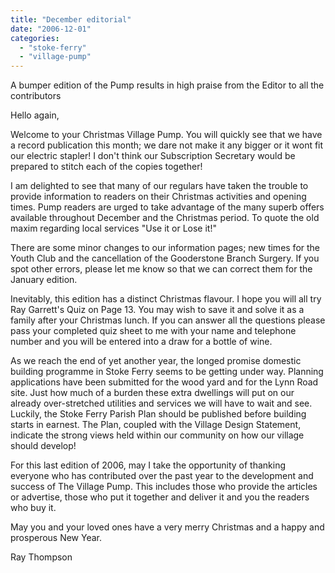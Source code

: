 ```yaml
---
title: "December editorial"
date: "2006-12-01"
categories: 
  - "stoke-ferry"
  - "village-pump"
---
```


A bumper edition of the Pump results in high praise from the Editor to all the contributors

Hello again,

Welcome to your Christmas Village Pump. You will quickly see that we have a record publication this month; we dare not make it any bigger or it wont fit our electric stapler! I don't think our Subscription Secretary would be prepared to stitch each of the copies together!

I am delighted to see that many of our regulars have taken the trouble to provide information to readers on their Christmas activities and opening times. Pump readers are urged to take advantage of the many superb offers available throughout December and the Christmas period. To quote the old maxim regarding local services "Use it or Lose it!"

There are some minor changes to our information pages; new times for the Youth Club and the cancellation of the Gooderstone Branch Surgery. If you spot other errors, please let me know so that we can correct them for the January edition.

Inevitably, this edition has a distinct Christmas flavour. I hope you will all try Ray Garrett's Quiz on Page 13. You may wish to save it and solve it as a family after your Christmas lunch. If you can answer all the questions please pass your completed quiz sheet to me with your name and telephone number and you will be entered into a draw for a bottle of wine.

As we reach the end of yet another year, the longed promise domestic building programme in Stoke Ferry seems to be getting under way. Planning applications have been submitted for the wood yard and for the Lynn Road site. Just how much of a burden these extra dwellings will put on our already over-stretched utilities and services we will have to wait and see. Luckily, the Stoke Ferry Parish Plan should be published before building starts in earnest. The Plan, coupled with the Village Design Statement, indicate the strong views held within our community on how our village should develop!

For this last edition of 2006, may I take the opportunity of thanking everyone who has contributed over the past year to the development and success of The Village Pump. This includes those who provide the articles or advertise, those who put it together and deliver it and you the readers who buy it.

May you and your loved ones have a very merry Christmas and a happy and prosperous New Year.

Ray Thompson
